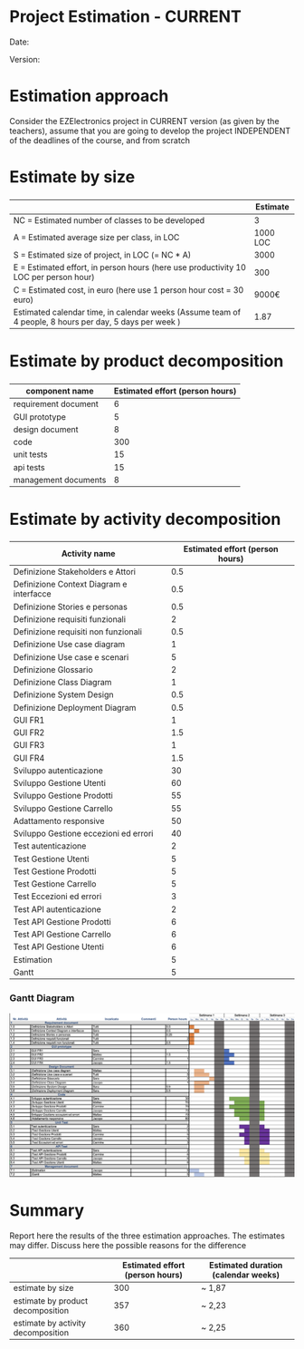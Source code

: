 # Project Estimation - CURRENT
Date:

Version:


# Estimation approach
Consider the EZElectronics  project in CURRENT version (as given by the teachers), assume that you are going to develop the project INDEPENDENT of the deadlines of the course, and from scratch
# Estimate by size
### 
|             | Estimate                        |             
| ----------- | ------------------------------- |  
| NC =  Estimated number of classes to be developed   |      3                       |             
|  A = Estimated average size per class, in LOC       |       1000 LOC                     | 
| S = Estimated size of project, in LOC (= NC * A) | 3000|
| E = Estimated effort, in person hours (here use productivity 10 LOC per person hour)  |                300                     |   
| C = Estimated cost, in euro (here use 1 person hour cost = 30 euro) | 9000€| 
| Estimated calendar time, in calendar weeks (Assume team of 4 people, 8 hours per day, 5 days per week ) |          1.87        |               

# Estimate by product decomposition
### 
|         component name    | Estimated effort (person hours)   |             
| ----------- | ------------------------------- | 
|requirement document |  6
| GUI prototype | 5
|design document | 8
|code | 300
| unit tests | 15
| api tests | 15
| management documents  | 8



# Estimate by activity decomposition
### 
|         Activity name    | Estimated effort (person hours)   |             
| ----------- | ------------------------------- | 
|Definizione Stakeholders e Attori | 0.5|
|Definizione Context Diagram e interfacce| 0.5|
|Definizione Stories e personas| 0.5|
|Definizione requisiti funzionali| 2|
|Definizione requisiti non funzionali| 0.5|
|Definizione Use case diagram| 1|
|Definizione Use case e scenari| 5|
|Definizione Glossario| 2|
|Definizione Class Diagram| 1|
|Definizione System Design| 0.5|
|Definizione Deployment Diagram| 0.5
|GUI FR1|1|
|GUI FR2|1.5|
|GUI FR3|1|
|GUI FR4|1.5|
|Sviluppo autenticazione| 30|
|Sviluppo Gestione Utenti|60 |
|Sviluppo Gestione Prodotti|55 |
|Sviluppo Gestione Carrello| 55 |
|Adattamento responsive| 50|
|Sviluppo Gestione eccezioni ed errori| 40|
| Test autenticazione| 2
|Test Gestione Utenti| 5
|Test Gestione Prodotti| 5
|Test Gestione Carrello| 5
|Test Eccezioni ed errori| 3
|Test API autenticazione| 2
|Test API Gestione Prodotti| 6
|Test API Gestione Carrello| 6
|Test API Gestione Utenti| 6
|Estimation| 5|
|Gantt| 5 |
### Gantt Diagram

![Gantt](./diagrams/GanttV1.png)
# Summary

Report here the results of the three estimation approaches. The  estimates may differ. Discuss here the possible reasons for the difference

|             | Estimated effort (person hours)                       |   Estimated duration (calendar weeks) |          
| ----------- | ------------------------------- | ---------------|
| estimate by size |300|~ 1,87
| estimate by product decomposition |357| ~ 2,23
| estimate by activity decomposition |360|~ 2,25


